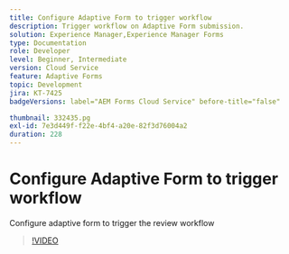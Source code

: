 ```yaml
---
title: Configure Adaptive Form to trigger workflow
description: Trigger workflow on Adaptive Form submission.
solution: Experience Manager,Experience Manager Forms
type: Documentation
role: Developer
level: Beginner, Intermediate
version: Cloud Service
feature: Adaptive Forms
topic: Development
jira: KT-7425
badgeVersions: label="AEM Forms Cloud Service" before-title="false"

thumbnail: 332435.pg
exl-id: 7e3d449f-f22e-4bf4-a20e-82f3d76004a2
duration: 228
---
```

# Configure Adaptive Form to trigger workflow

Configure adaptive form to trigger the review workflow

>[!VIDEO](https://video.tv.adobe.com/v/332435?quality=12&learn=on)
